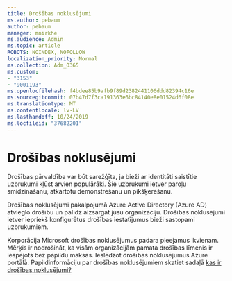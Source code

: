 ```yaml
---
title: Drošības noklusējumi
ms.author: pebaum
author: pebaum
manager: mnirkhe
ms.audience: Admin
ms.topic: article
ROBOTS: NOINDEX, NOFOLLOW
localization_priority: Normal
ms.collection: Adm_O365
ms.custom:
- "3153"
- "9001193"
ms.openlocfilehash: f4bdee85b9afb9f89d2382441106ddd82394c16e
ms.sourcegitcommit: 07b47d7f3ca191363e6bc84140e8e01524d6f08e
ms.translationtype: MT
ms.contentlocale: lv-LV
ms.lasthandoff: 10/24/2019
ms.locfileid: "37682201"
---
```

# <a name="security-defaults"></a>Drošības noklusējumi

Drošības pārvaldība var būt sarežģīta, ja bieži ar identitāti saistītie uzbrukumi kļūst arvien populārāki. Šie uzbrukumi ietver paroļu smidzināšanu, atkārtotu demonstrēšanu un pikšķerēšanu.

Drošības noklusējumi pakalpojumā Azure Active Directory (Azure AD) atvieglo drošību un palīdz aizsargāt jūsu organizāciju. Drošības noklusējumi ietver iepriekš konfigurētus drošības iestatījumus bieži sastopami uzbrukumiem.

Korporācija Microsoft drošības noklusējumus padara pieejamus ikvienam. Mērķis ir nodrošināt, ka visām organizācijām pamata drošības līmenis ir iespējots bez papildu maksas. Ieslēdzot drošības noklusējumus Azure portālā. Papildinformāciju par drošības noklusējumiem skatiet sadaļā [kas ir drošības noklusējumi?](https://docs.microsoft.com/azure/active-directory/conditional-access/concept-conditional-access-security-defaults)
